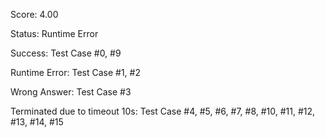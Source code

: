 Score: 4.00

Status: Runtime Error

Success: Test Case #0, #9

Runtime Error: Test Case #1, #2

Wrong Answer: Test Case #3

Terminated due to timeout 10s: Test Case #4, #5, #6, #7, #8, #10, #11, #12, #13, #14, #15